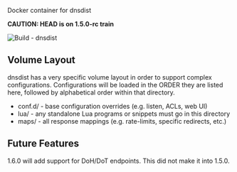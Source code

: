Docker container for dnsdist

**CAUTION: HEAD is on 1.5.0-rc train**

![Build - dnsdist](https://github.com/rootwyrm/dns_docker/workflows/Build%20-%20dnsdist/badge.svg)

## Volume Layout
dnsdist has a very specific volume layout in order to support complex configurations. Configurations will be loaded in the ORDER they are listed here, followed by alphabetical order within that directory.
* conf.d/ - base configuration overrides (e.g. listen, ACLs, web UI)
* lua/ - any standalone Lua programs or snippets must go in this directory
* maps/ - all response mappings (e.g. rate-limits, specific redirects, etc.)

## Future Features
1.6.0 will add support for DoH/DoT endpoints. 
This did not make it into 1.5.0.
